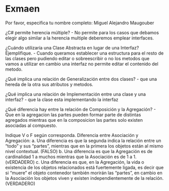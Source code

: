 # Exmaen

Por favor, especifica tu nombre completo: Miguel Alejandro Maugouber

¿C# permite herencia múltiple? - No permite para los casos que debamos elegir algo similar a la herencia multiple deberemos emplear interfaces.

¿Cuándo utilizaría una Clase Abstracta en lugar de una Interfaz? Ejemplifique. - Cuando queramos establecer una estructura para el resto de las clases pero pudiendo editar o sobreescribir o no los metodos que vamos a utilizar en cambio una interfaz no permite editar el contenido del metodo.

¿Qué implica una relación de Generalización entre dos clases? - que una hereda de la otra sus atributos y metodos.

¿Qué implica una relación de Implementación entre una clase y una interfaz? - que la clase esta implementando la interfaz 

¿Qué diferencia hay entre la relación de Composición y la Agregación? - Que en la agregacion las partes pueden formar parte de distintas agregados mientras que en la composicion las partes solo existen asociadas al compuesto.

Indique V o F según corresponda. Diferencia entre Asociación y Agregación:
a. Una diferencia es que la segunda indica la relación entre un “todo” y
sus “partes”, mientras que en la primera los objetos están al mismo
nivel contextual. (FALSO)
b. Una diferencia es que la Agregación es de cardinalidad 1 a muchos
mientras que la Asociación es de 1 a 1. (vERDADERO)
c. Una diferencia es que, en la Agregación, la vida o existencia de los
objetos relacionados está fuertemente ligada, es decir que si “muere”
el objeto contenedor también morirán las “partes”, en cambio en la
Asociación los objetos viven y existen independientemente de la
relación.  (VERDADERO)

